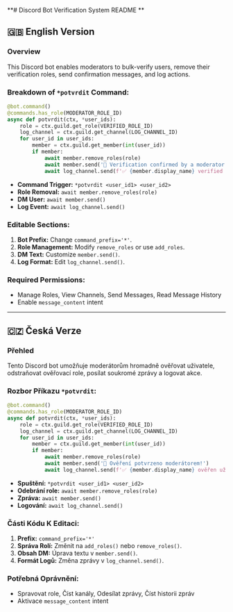 **# Discord Bot Verification System README **

## 🇬🇧 English Version
### Overview
This Discord bot enables moderators to bulk-verify users, remove their verification roles, send confirmation messages, and log actions.

### Breakdown of `*potvrdit` Command:
```python
@bot.command()
@commands.has_role(MODERATOR_ROLE_ID)
async def potvrdit(ctx, *user_ids):
    role = ctx.guild.get_role(VERIFIED_ROLE_ID)
    log_channel = ctx.guild.get_channel(LOG_CHANNEL_ID)
    for user_id in user_ids:
        member = ctx.guild.get_member(int(user_id))
        if member:
            await member.remove_roles(role)
            await member.send('🎉 Verification confirmed by a moderator!')
            await log_channel.send(f'✅ {member.display_name} verified by {ctx.author.display_name}')
```
- **Command Trigger:** `*potvrdit <user_id1> <user_id2>`
- **Role Removal:** `await member.remove_roles(role)`
- **DM User:** `await member.send()`
- **Log Event:** `await log_channel.send()`

### Editable Sections:
1. **Bot Prefix:** Change `command_prefix='*'`.
2. **Role Management:** Modify `remove_roles` or use `add_roles`.
3. **DM Text:** Customize `member.send()`.
4. **Log Format:** Edit `log_channel.send()`.

### Required Permissions:
- Manage Roles, View Channels, Send Messages, Read Message History
- Enable `message_content` intent

---
## 🇨🇿 Česká Verze
### Přehled
Tento Discord bot umožňuje moderátorům hromadně ověřovat uživatele, odstraňovat ověřovací role, posílat soukromé zprávy a logovat akce.

### Rozbor Příkazu `*potvrdit`:
```python
@bot.command()
@commands.has_role(MODERATOR_ROLE_ID)
async def potvrdit(ctx, *user_ids):
    role = ctx.guild.get_role(VERIFIED_ROLE_ID)
    log_channel = ctx.guild.get_channel(LOG_CHANNEL_ID)
    for user_id in user_ids:
        member = ctx.guild.get_member(int(user_id))
        if member:
            await member.remove_roles(role)
            await member.send('🎉 Ověření potvrzeno moderátorem!')
            await log_channel.send(f'✅ {member.display_name} ověřen uživatelem {ctx.author.display_name}')
```
- **Spuštění:** `*potvrdit <user_id1> <user_id2>`
- **Odebrání role:** `await member.remove_roles(role)`
- **Zpráva:** `await member.send()`
- **Logování:** `await log_channel.send()`

### Části Kódu K Editaci:
1. **Prefix:** `command_prefix='*'`
2. **Správa Rolí:** Změnit na `add_roles()` nebo `remove_roles()`.
3. **Obsah DM:** Úprava textu v `member.send()`.
4. **Formát Logů:** Změna zprávy v `log_channel.send()`.

### Potřebná Oprávnění:
- Spravovat role, Číst kanály, Odesílat zprávy, Číst historii zpráv
- Aktivace `message_content` intent

